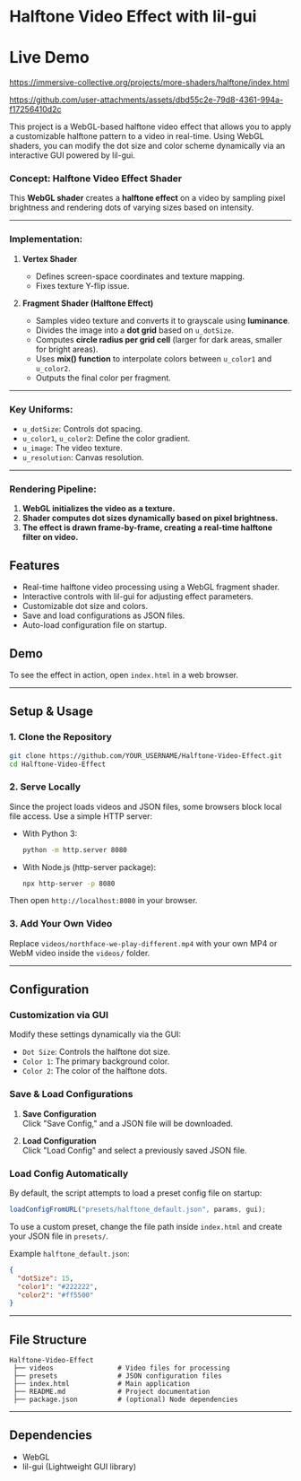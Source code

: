 

# Halftone Video Effect with lil-gui

# Live Demo
https://immersive-collective.org/projects/more-shaders/halftone/index.html



https://github.com/user-attachments/assets/dbd55c2e-79d8-4361-994a-f17256410d2c



This project is a WebGL-based halftone video effect that allows you to apply a customizable halftone pattern to a video in real-time. Using WebGL shaders, you can modify the dot size and color scheme dynamically via an interactive GUI powered by lil-gui.

### **Concept: Halftone Video Effect Shader**
This **WebGL shader** creates a **halftone effect** on a video by sampling pixel brightness and rendering dots of varying sizes based on intensity.

---

### **Implementation:**
1. **Vertex Shader**  
   - Defines screen-space coordinates and texture mapping.
   - Fixes texture Y-flip issue.

2. **Fragment Shader (Halftone Effect)**  
   - Samples video texture and converts it to grayscale using **luminance**.
   - Divides the image into a **dot grid** based on `u_dotSize`.
   - Computes **circle radius per grid cell** (larger for dark areas, smaller for bright areas).
   - Uses **mix() function** to interpolate colors between `u_color1` and `u_color2`.
   - Outputs the final color per fragment.

---

### **Key Uniforms:**
- `u_dotSize`: Controls dot spacing.
- `u_color1`, `u_color2`: Define the color gradient.
- `u_image`: The video texture.
- `u_resolution`: Canvas resolution.

---

### **Rendering Pipeline:**
1. **WebGL initializes the video as a texture.**
2. **Shader computes dot sizes dynamically based on pixel brightness.**
3. **The effect is drawn frame-by-frame, creating a real-time halftone filter on video.**


## Features

- Real-time halftone video processing using a WebGL fragment shader.
- Interactive controls with lil-gui for adjusting effect parameters.
- Customizable dot size and colors.
- Save and load configurations as JSON files.
- Auto-load configuration file on startup.

## Demo

To see the effect in action, open `index.html` in a web browser.

---

## Setup & Usage

### 1. Clone the Repository

```sh
git clone https://github.com/YOUR_USERNAME/Halftone-Video-Effect.git
cd Halftone-Video-Effect
```

### 2. Serve Locally

Since the project loads videos and JSON files, some browsers block local file access. Use a simple HTTP server:

- With Python 3:

  ```sh
  python -m http.server 8080
  ```

- With Node.js (http-server package):

  ```sh
  npx http-server -p 8080
  ```

Then open `http://localhost:8080` in your browser.

### 3. Add Your Own Video

Replace `videos/northface-we-play-different.mp4` with your own MP4 or WebM video inside the `videos/` folder.

---

## Configuration

### Customization via GUI

Modify these settings dynamically via the GUI:

- `Dot Size`: Controls the halftone dot size.
- `Color 1`: The primary background color.
- `Color 2`: The color of the halftone dots.

### Save & Load Configurations

1. **Save Configuration**  
   Click "Save Config," and a JSON file will be downloaded.

2. **Load Configuration**  
   Click "Load Config" and select a previously saved JSON file.

### Load Config Automatically

By default, the script attempts to load a preset config file on startup:

```js
loadConfigFromURL("presets/halftone_default.json", params, gui);
```

To use a custom preset, change the file path inside `index.html` and create your JSON file in `presets/`.

Example `halftone_default.json`:

```json
{
  "dotSize": 15,
  "color1": "#222222",
  "color2": "#ff5500"
}
```

---

## File Structure

```
Halftone-Video-Effect
 ├── videos                # Video files for processing
 ├── presets               # JSON configuration files
 ├── index.html            # Main application
 ├── README.md             # Project documentation
 ├── package.json          # (optional) Node dependencies
```

---

## Dependencies

- WebGL
- lil-gui (Lightweight GUI library)
```
